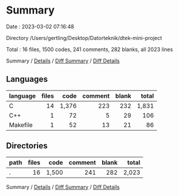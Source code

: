 # Summary

Date : 2023-03-02 07:16:48

Directory /Users/gertling/Desktop/Datorteknik/dtek-mini-project

Total : 16 files,  1500 codes, 241 comments, 282 blanks, all 2023 lines

Summary / [Details](details.md) / [Diff Summary](diff.md) / [Diff Details](diff-details.md)

## Languages
| language | files | code | comment | blank | total |
| :--- | ---: | ---: | ---: | ---: | ---: |
| C | 14 | 1,376 | 223 | 232 | 1,831 |
| C++ | 1 | 72 | 5 | 29 | 106 |
| Makefile | 1 | 52 | 13 | 21 | 86 |

## Directories
| path | files | code | comment | blank | total |
| :--- | ---: | ---: | ---: | ---: | ---: |
| . | 16 | 1,500 | 241 | 282 | 2,023 |

Summary / [Details](details.md) / [Diff Summary](diff.md) / [Diff Details](diff-details.md)